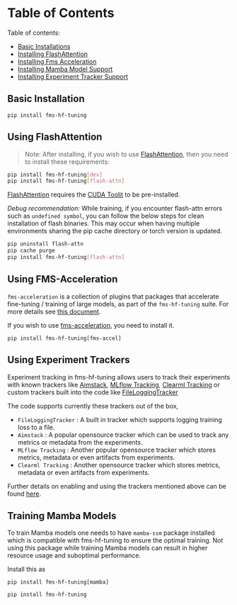 # Table of Contents

Table of contents:
 - [Basic Installations](#basic-installation)
 - [Installing FlashAttention](#using-flashattention)
 - [Installing Fms Acceleration](#using-fms-acceleration)
 - [Installing Mamba Model Support](#training-mamba-models)
 - [Installing Experiment Tracker Support](#using-experiment-trackers)

## Basic Installation

```
pip install fms-hf-tuning
```

## Using FlashAttention

> Note: After installing, if you wish to use [FlashAttention](https://github.com/Dao-AILab/flash-attention), then you need to install these requirements:
```sh
pip install fms-hf-tuning[dev]
pip install fms-hf-tuning[flash-attn]
```
[FlashAttention](https://github.com/Dao-AILab/flash-attention) requires the [CUDA Toolit](https://developer.nvidia.com/cuda-toolkit) to be pre-installed.

*Debug recommendation:* While training, if you encounter flash-attn errors such as `undefined symbol`, you can follow the below steps for clean installation of flash binaries. This may occur when having multiple environments sharing the pip cache directory or torch version is updated.

```sh
pip uninstall flash-attn
pip cache purge
pip install fms-hf-tuning[flash-attn]
```

## Using FMS-Acceleration

`fms-acceleration` is a collection of plugins that packages that accelerate fine-tuning / training of large models, as part of the `fms-hf-tuning` suite. For more details see [this document](./docs/tuning-techniques.md#fms-acceleration).

If you wish to use [fms-acceleration](https://github.com/foundation-model-stack/fms-acceleration), you need to install it. 
```
pip install fms-hf-tuning[fms-accel]
```

## Using Experiment Trackers
Experiment tracking in fms-hf-tuning allows users to track their experiments with known trackers like [Aimstack](https://aimstack.io/), [MLflow Tracking](https://mlflow.org/docs/latest/tracking.html), [Clearml Tracking](https://clear.ml/) or custom trackers built into the code like
[FileLoggingTracker](./tuning/trackers/filelogging_tracker.py)

The code supports currently these trackers out of the box, 
* `FileLoggingTracker` : A built in tracker which supports logging training loss to a file.
* `Aimstack` : A popular opensource tracker which can be used to track any metrics or metadata from the experiments.
* `MLflow Tracking` : Another popular opensource tracker which stores metrics, metadata or even artifacts from experiments.
* `Clearml Tracking` : Another opensource tracker which stores metrics, metadata or even artifacts from experiments.

Further details on enabling and using the trackers mentioned above can be found [here](./experiment-tracking.md).  

## Training Mamba Models

To train Mamba models one needs to have `mamba-ssm` package installed which is compatible with fms-hf-tuning to ensure the optimal training. Not using this package while training Mamba models can result in higher resource usage and suboptimal performance.

Install this as 
```
pip install fms-hf-tuning[mamba]
```


```
pip install fms-hf-tuning
```
